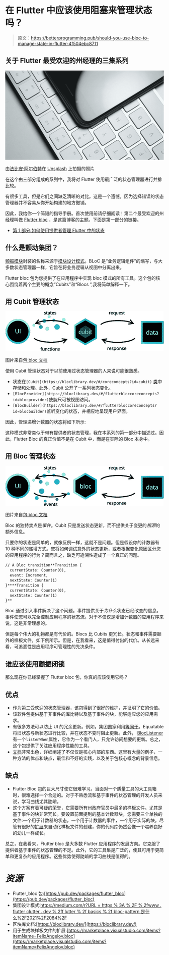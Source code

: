 # 在 Flutter 中应该使用阻塞来管理状态吗？

> 原文：<https://betterprogramming.pub/should-you-use-bloc-to-manage-state-in-flutter-4f504ebc8711>

## 关于 Flutter 最受欢迎的州经理的三集系列

![](img/f5623d795f8af22165a864f821b3659f.png)

由[法比安·阿尔伯特](https://unsplash.com/@fabiraw?utm_source=unsplash&utm_medium=referral&utm_content=creditCopyText)在 [Unsplash](https://unsplash.com/s/photos/mobile-device?utm_source=unsplash&utm_medium=referral&utm_content=creditCopyText) 上拍摄的照片

在这个由三部分组成的系列中，我将对 Flutter 使用最广泛的状态管理器进行并排比较。

有很多工具，但是它们之间缺乏清晰的对比。这是一个遗憾，因为选择错误的状态管理器并不容易从你开始构建的地方撤销。

因此，我给你一个简短的指导手册。首次使用前请仔细阅读！第二个最受欢迎的州经理叫做 [Flutter bloc](https://pub.dev/packages/flutter_bloc) ，是这篇博客的主题。下面是第一部分的链接。

*   [第 1 部分:如何使用提供者管理 Flutter 中的状态](https://javascript.plainenglish.io/how-to-manage-state-in-flutter-with-provider-661ff322dd22)

## 什么是颤动集团？

[颤振模块](https://pub.dev/packages/flutter_bloc)封装的名称来源于[模块设计模式](https://medium.com/r?url=https%3A%2F%2Fwww.flutterclutter.dev%2Fflutter%2Fbasics%2Fwhat-is-the-bloc-pattern%2F2021%2F2084%2F)。BLoC 是“业务逻辑组件”的缩写，与大多数状态管理器一样，它旨在将业务逻辑从视图中分离出来。

Flutter bloc 包为您提供了在应用程序中实现 bloc 模式的所有工具。这个包的核心围绕着两个主要的概念“Cubits”和“Blocs ”,我将简单解释一下。

## 用 Cubit 管理状态

![](img/76dfc8a8705c1de8c60b78598531e59e.png)

图片来自[包:bloc 文档](http://1/#/coreconcepts?id=cubit)

使用 Cubit 管理状态对于以前使用过状态管理器的人来说可能很熟悉。

*   状态在`[Cubit](https://bloclibrary.dev/#/coreconcepts?id=cubit)` [类](https://bloclibrary.dev/#/coreconcepts?id=cubit)中存储和处理。此外，Cubit 公开了一系列状态变化。
*   `[BlocProvider](https://bloclibrary.dev/#/flutterbloccoreconcepts?id=blocprovider)`使腕尺可被视图访问。
*   `[BlocBuilder](https://bloclibrary.dev/#/flutterbloccoreconcepts?id=blocbuilder)`监听变化的状态，并相应地呈现用户界面。

因此，管理递增计数器的状态将如下所示:

这种模式非常类似于带有提供者的状态管理，我在本系列的第一部分中描述过。因此，Flutter Bloc 的真正价值不是在 Cubit 中，而是在实际的 Bloc 本身中。

## 用 Bloc 管理状态

![](img/bf0eae36cfdf4f9898bf6e9e19c91b08.png)

图片来自[包:bloc 文档](https://bloclibrary.dev/#/coreconcepts?id=bloc)

Bloc 的独特卖点是*事件*。Cubit 只是发送状态更新，而不提供关于变更的*根源*的额外信息。

只要你的状态是简单的，就像反例一样，这就不是问题。但是假设你的计数器有 10 种不同的递增方式。您将如何调试意外的状态更新，或者根据变化原因区分您的应用程序的行为？简而言之，缺乏可追溯性造成了一个真正的问题。

```
// A Bloc transition**Transition {
  currentState: Counter(0),
  event: Increment,
  nextState: Counter(1)
}****Transition {
  currentState: Counter(0),
  nextState: Counter(1)
}**
```

Bloc 通过引入事件解决了这个问题。事件提供关于*为什么*状态已经改变的信息。事件使您可以完全控制应用程序的状态流。对于不仅仅是增加计数器的应用程序来说，这是非常理想的。

但是每个伟大的礼物都是有代价的。Blocs 比 Cubits 更冗长。状态和事件需要额外的样板文件，如下例所示。但是，在我看来，这是值得付出的代价。从长远来看，可追溯性是应用程序可管理性的先决条件。

## **谁应该使用颤振闭锁**

那么现在你已经掌握了 Flutter bloc 包，你真的应该使用它吗？

## **优点**

*   作为第二受欢迎的状态管理器，该包得到了很好的维护，并证明了它的价值。
*   该软件包提供基于非事件的库比特以及基于事件的块，能够适应您的应用需求。
*   有很多方法可以防止 UI 的冗余更新。例如，集团国家利用[等同于](https://pub.dev/packages/equatable)。Equatable 将旧状态与新状态进行比较，并在状态不变时阻止更新。此外， [BlocListener](https://bloclibrary.dev/#/flutterbloccoreconcepts?id=bloclistener) 有一个`listenWhen`属性，它作为一个看门人，只允许访问想要的更新。总之，这个包提供了关注应用程序性能的工具。
*   [文档](https://bloclibrary.dev/#/)非常出色，详细阐述了不仅仅是核心内部的东西。这里有大量的例子，一种方法的优点和缺点，最佳和不好的实践，以及关于包核心概念的背景信息。

## **缺点**

*   Flutter Bloc 包的巨大尺寸使它很难学习。当面对一个质量工具的大工具箱时，很难选择一个合适的。对于不熟悉流和基于事件的状态管理的开发人员来说，学习曲线尤其陡峭。
*   这个方案有着可疑的荣誉，它需要所有州政府官员中最多的样板文件。尤其是基于事件的块非常冗长。要设置前面提到的基本计数器块，您需要三个单独的文件:一个用于计数器的状态，一个用于计数器的事件，一个用于实际的块。尽管有很好的[扩展](https://marketplace.visualstudio.com/items?itemName=FelixAngelov.bloc)来自动化样板文件的创建，你的代码库仍然会像一个喂养良好的幼儿一样成长。

总之，在我看来，Flutter bloc 是大多数 Flutter 应用程序的发展方向。它克服了提供者基于事件的状态管理的不足。此外，它的工具集是广泛的，使其可用于更简单和更复杂的应用程序。这些优势使得陡峭的学习曲线是值得的。

# *资源*

*   Flutter_bloc 包:[https://pub.dev/packages/flutter_bloc](https://pub.dev/packages/flutter_bloc)
*   集团设计模式:[https://medium.com/r?URL = https % 3A % 2F % 2fwww . flutter clutter . dev % 2ff lutter % 2f basics % 2f bloc-pattern 是什么%2F2021%2F2084%2F](https://medium.com/r?url=https%3A%2F%2Fwww.flutterclutter.dev%2Fflutter%2Fbasics%2Fwhat-is-the-bloc-pattern%2F2021%2F2084%2F)
*   区块库文档:[https://bloclibrary.dev/](https://bloclibrary.dev/)
*   用于生成块样板文件的扩展:[https://marketplace.visualstudio.com/items?itemName=FelixAngelov.bloc](https://marketplace.visualstudio.com/items?itemName=FelixAngelov.bloc)